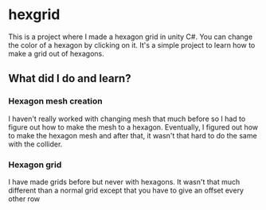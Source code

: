 # hexgrid

This is a project where I made a hexagon grid in unity C#. You can change the color of a hexagon by clicking on it.
It's a simple project to learn how to make a grid out of hexagons.

## What did I do and learn?

### Hexagon mesh creation

I haven't really worked with changing mesh that much before so I had to figure out how to make the mesh to a hexagon.
Eventually, I figured out how to make the hexagon mesh and after that, it wasn't that hard to do the same with the collider.

### Hexagon grid

I have made grids before but never with hexagons. It wasn't that much different than a normal grid except that you have to give an offset every other row
